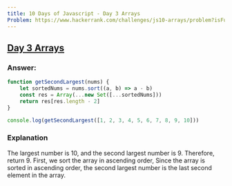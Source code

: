 ```yaml
---
title: 10 Days of Javascript - Day 3 Arrays
Problem: https://www.hackerrank.com/challenges/js10-arrays/problem?isFullScreen=true
---
```


## [Day 3 Arrays](https://www.hackerrank.com/challenges/js10-arrays/problem?isFullScreen=true)

### **Answer:**

```js
function getSecondLargest(nums) {
	let sortedNums = nums.sort((a, b) => a - b)
	const res = Array(...new Set([...sortedNums]))
	return res[res.length - 2]
}

console.log(getSecondLargest([1, 2, 3, 4, 5, 6, 7, 8, 9, 10]))
```

### **Explanation**

The largest number is 10, and the second largest number is 9. Therefore, return 9. First, we sort the array in ascending order, Since the array is sorted in ascending order, the second largest number is the last second element in the array.
